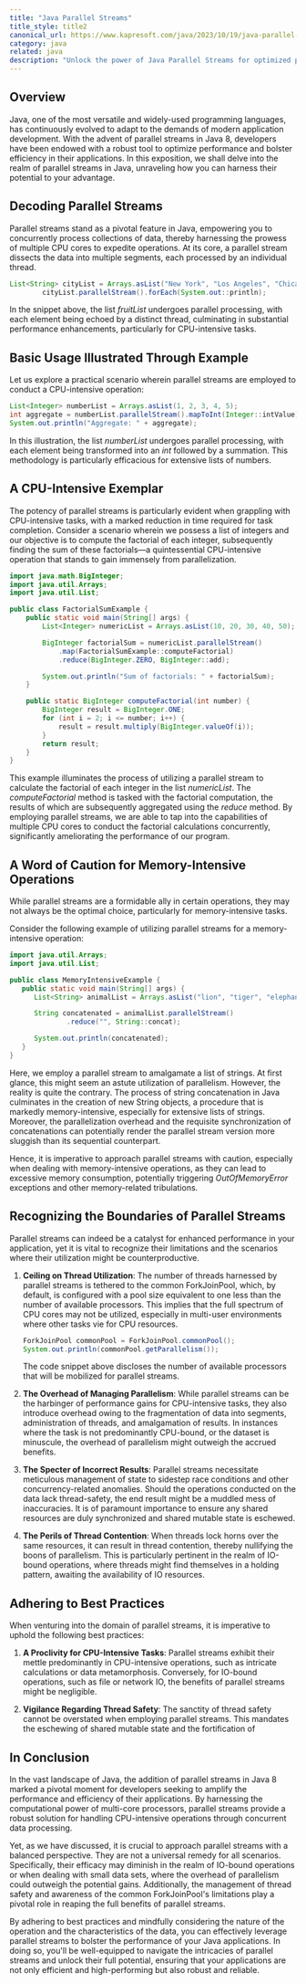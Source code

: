 ```yaml
---
title: "Java Parallel Streams"
title_style: title2
canonical_url: https://www.kapresoft.com/java/2023/10/19/java-parallel-streams.html
category: java
related: java
description: "Unlock the power of Java Parallel Streams for optimized performance and efficiency in your applications"
---
```


## Overview

Java, one of the most versatile and widely-used programming languages, has continuously evolved to adapt to the demands of modern application development. With the advent of parallel streams in Java 8, developers have been endowed with a robust tool to optimize performance and bolster efficiency in their applications.<!--excerpt--> In this exposition, we shall delve into the realm of parallel streams in Java, unraveling how you can harness their potential to your advantage.

## Decoding Parallel Streams

Parallel streams stand as a pivotal feature in Java, empowering you to concurrently process collections of data, thereby harnessing the prowess of multiple CPU cores to expedite operations. At its core, a parallel stream dissects the data into multiple segments, each processed by an individual thread.

```java
List<String> cityList = Arrays.asList("New York", "Los Angeles", "Chicago");
        cityList.parallelStream().forEach(System.out::println);
```

In the snippet above, the list _fruitList_ undergoes parallel processing, with each element being echoed by a distinct thread, culminating in substantial performance enhancements, particularly for CPU-intensive tasks.

## Basic Usage Illustrated Through Example

Let us explore a practical scenario wherein parallel streams are employed to conduct a CPU-intensive operation:

```java
List<Integer> numberList = Arrays.asList(1, 2, 3, 4, 5);
int aggregate = numberList.parallelStream().mapToInt(Integer::intValue).sum();
System.out.println("Aggregate: " + aggregate);
```

In this illustration, the list _numberList_ undergoes parallel processing, with each element being transformed into an _int_ followed by a summation. This methodology is particularly efficacious for extensive lists of numbers.

## A CPU-Intensive Exemplar

The potency of parallel streams is particularly evident when grappling with CPU-intensive tasks, with a marked reduction in time required for task completion. Consider a scenario wherein we possess a list of integers and our objective is to compute the factorial of each integer, subsequently finding the sum of these factorials—a quintessential CPU-intensive operation that stands to gain immensely from parallelization.

```java
import java.math.BigInteger;
import java.util.Arrays;
import java.util.List;

public class FactorialSumExample {
    public static void main(String[] args) {
        List<Integer> numericList = Arrays.asList(10, 20, 30, 40, 50);

        BigInteger factorialSum = numericList.parallelStream()
            .map(FactorialSumExample::computeFactorial)
            .reduce(BigInteger.ZERO, BigInteger::add);

        System.out.println("Sum of factorials: " + factorialSum);
    }

    public static BigInteger computeFactorial(int number) {
        BigInteger result = BigInteger.ONE;
        for (int i = 2; i <= number; i++) {
            result = result.multiply(BigInteger.valueOf(i));
        }
        return result;
    }
}
```

This example illuminates the process of utilizing a parallel stream to calculate the factorial of each integer in the list _numericList_. The _computeFactorial_ method is tasked with the factorial computation, the results of which are subsequently aggregated using the _reduce_ method. By employing parallel streams, we are able to tap into the capabilities of multiple CPU cores to conduct the factorial calculations concurrently, significantly ameliorating the performance of our program.

## A Word of Caution for Memory-Intensive Operations

While parallel streams are a formidable ally in certain operations, they may not always be the optimal choice, particularly for memory-intensive tasks.

Consider the following example of utilizing parallel streams for a memory-intensive operation:

```java
import java.util.Arrays;
import java.util.List;

public class MemoryIntensiveExample {
   public static void main(String[] args) {
      List<String> animalList = Arrays.asList("lion", "tiger", "elephant", "giraffe", "zebra");

      String concatenated = animalList.parallelStream()
              .reduce("", String::concat);

      System.out.println(concatenated);
   }
}
```

Here, we employ a parallel stream to amalgamate a list of strings. At first glance, this might seem an astute utilization of parallelism. However, the reality is quite the contrary. The process of string concatenation in Java culminates in the creation of new String objects, a procedure that is markedly memory-intensive, especially for extensive lists of strings. Moreover, the parallelization overhead and the requisite synchronization of concatenations can potentially render the parallel stream version more sluggish than its sequential counterpart.

Hence, it is imperative to approach parallel streams with caution, especially when dealing with memory-intensive operations, as they can lead to excessive memory consumption, potentially triggering _OutOfMemoryError_ exceptions and other memory-related tribulations.

## Recognizing the Boundaries of Parallel Streams

Parallel streams can indeed be a catalyst for enhanced performance in your application, yet it is vital to recognize their limitations and the scenarios where their utilization might be counterproductive.

1. **Ceiling on Thread Utilization**:
   The number of threads harnessed by parallel streams is tethered to the common ForkJoinPool, which, by default, is configured with a pool size equivalent to one less than the number of available processors. This implies that the full spectrum of CPU cores may not be utilized, especially in multi-user environments where other tasks vie for CPU resources.

    ```java
    ForkJoinPool commonPool = ForkJoinPool.commonPool();
    System.out.println(commonPool.getParallelism());
    ```

   The code snippet above discloses the number of available processors that will be mobilized for parallel streams.

2. **The Overhead of Managing Parallelism**:
   While parallel streams can be the harbinger of performance gains for CPU-intensive tasks, they also introduce overhead owing to the fragmentation of data into segments, administration of threads, and amalgamation of results. In instances where the task is not predominantly CPU-bound, or the dataset is minuscule, the overhead of parallelism might outweigh the accrued benefits.

3. **The Specter of Incorrect Results**:
   Parallel streams necessitate meticulous management of state to sidestep race conditions and other concurrency-related anomalies. Should the operations conducted on the data lack thread-safety, the end result might be a muddled mess of inaccuracies. It is of paramount importance to ensure any shared resources are duly synchronized and shared mutable state is eschewed.

4. **The Perils of Thread Contention**:
   When threads lock horns over the same resources, it can result in thread contention, thereby nullifying the boons of parallelism. This is particularly pertinent in the realm of IO-bound operations, where threads might find themselves in a holding pattern, awaiting the availability of IO resources.

## Adhering to Best Practices

When venturing into the domain of parallel streams, it is imperative to uphold the following best practices:

1. **A Proclivity for CPU-Intensive Tasks**:
   Parallel streams exhibit their mettle predominantly in CPU-intensive operations, such as intricate calculations or data metamorphosis. Conversely, for IO-bound operations, such as file or network IO, the benefits of parallel streams might be negligible.

2. **Vigilance Regarding Thread Safety**:
   The sanctity of thread safety cannot be overstated when employing parallel streams. This mandates the eschewing of shared mutable state and the fortification of

## In Conclusion

In the vast landscape of Java, the addition of parallel streams in Java 8 marked a pivotal moment for developers seeking to amplify the performance and efficiency of their applications. By harnessing the computational power of multi-core processors, parallel streams provide a robust solution for handling CPU-intensive operations through concurrent data processing.

Yet, as we have discussed, it is crucial to approach parallel streams with a balanced perspective. They are not a universal remedy for all scenarios. Specifically, their efficacy may diminish in the realm of IO-bound operations or when dealing with small data sets, where the overhead of parallelism could outweigh the potential gains. Additionally, the management of thread safety and awareness of the common ForkJoinPool's limitations play a pivotal role in reaping the full benefits of parallel streams.

By adhering to best practices and mindfully considering the nature of the operation and the characteristics of the data, you can effectively leverage parallel streams to bolster the performance of your Java applications. In doing so, you'll be well-equipped to navigate the intricacies of parallel streams and unlock their full potential, ensuring that your applications are not only efficient and high-performing but also robust and reliable.
